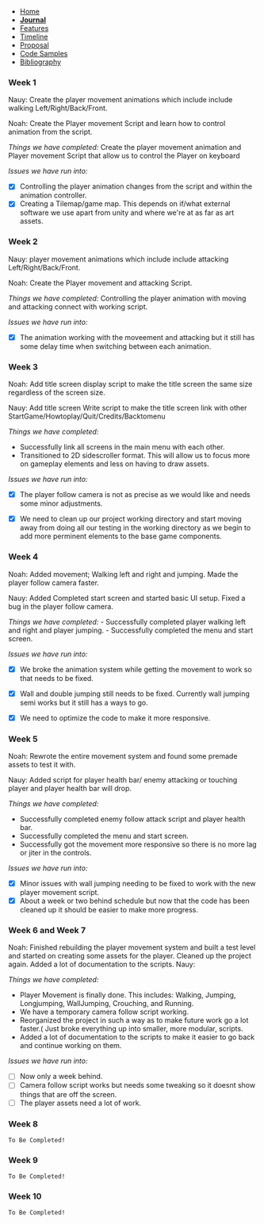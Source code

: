 - [Home](/README.md)
- [**Journal**](/journal.md)
- [Features](/features.md)
- [Timeline](/timeline.md)
- [Proposal](/proposal.md)
- [Code Samples](/codesamples.md)
- [Bibliography](/bibliography.md)


### Week 1
  Nauy: Create the player movement animations which include include walking Left/Right/Back/Front.

  Noah: Create the Player movement Script and learn how to control animation from the script. 
  
  *Things we have completed:*
  Create the player movement animation and Player movement Script that allow us to control the Player on keyboard
  
  *Issues we have run into:*
  - [x] Controlling the player animation changes from the script and within the animation controller. 
  - [x] Creating a Tilemap/game map. This depends on if/what external software we use apart from unity and where we're at as far as art assets.  

### Week 2
  Nauy: player movement animations which include include attacking Left/Right/Back/Front.

  Noah: Create the Player movement and attacking Script.
  
  *Things we have completed:*
  Controlling the player animation with moving and attacking connect with working script.
  
  *Issues we have run into:*
  - [x] The animation working with the moveement and attacking but it still has some delay time when switching between each animation.
  
### Week 3
   Noah: Add title screen	display script to make the title screen the same size regardless of the screen size.		
   
   Nauy: Add title screen	Write script to make the title screen link with other StartGame/Howtoplay/Quit/Credits/Backtomenu
   
   
   *Things we have completed:*
  - Successfully link all screens in the main menu with each other.
  - Transitioned to 2D sidescroller format. This will allow us to focus more on gameplay elements and less on having to draw assets.
  
  
  *Issues we have run into:*
  - [x] The player follow camera is not as precise as we would like and needs some minor adjustments.
  - [x] We need to clean up our project working directory and start moving away from doing all our testing in the working directory as we begin to add more perminent elements to the base game components.
  

### Week 4
  Noah: Added movement; Walking left and right and jumping. Made the player follow camera faster.
    
  Nauy: Added Completed start screen and started basic UI setup. Fixed a bug in the player follow camera.
    
  *Things we have completed:*
    - Successfully completed player walking left and right and player jumping.
    - Successfully completed the menu and start screen.
    
  *Issues we have run into:*
  - [x] We broke the animation system while getting the movement to work so that needs to be fixed.
  - [x] Wall and double jumping still needs to be fixed. Currently wall jumping semi works but it still has a ways to go.
  - [x] We need to optimize the code to make it more responsive.
    
    
    

### Week 5
  Noah: Rewrote the entire movement system and found some premade assets to test it with.
    
  Nauy: Added script for player health bar/ enemy attacking or touching player and player health bar will drop. 
  
  
  *Things we have completed:*
  
   - Successfully completed enemy follow attack script and player health bar. 
   - Successfully completed the menu and start screen.
   - Successfully got the movement more responsive so there is no more lag or jiter in the controls.    
  
  *Issues we have run into:*
  - [x] Minor issues with wall jumping needing to be fixed to work with the new player movement script.
  - [x] About a week or two behind schedule but now that the code has been cleaned up it should be easier to make more progress.
    
### Week 6 and Week 7
  Noah: Finished rebuilding the player movement system and built a test level and started on creating some assets for the player. Cleaned up the project again. Added a lot of documentation to the scripts.
  Nauy:
  
  *Things we have completed:*
  
   - Player Movement is finally done. This includes: Walking, Jumping, Longjumping, WallJumping, Crouching, and Running.
   - We have a temporary camera follow script working.
   - Reorganized the project in such a way as to make future work go a lot faster.( Just broke everything up into smaller, more modular, scripts.
   - Added a lot of documentation to the scripts to make it easier to go back and continue working on them.
    
   *Issues we have run into:*
   - [ ] Now only a week behind. 
   - [ ] Camera follow script works but needs some tweaking so it doesnt show things that are off the screen.
   - [ ] The player assets need a lot of work.

### Week 8
    To Be Completed!

### Week 9
    To Be Completed!

### Week 10
    To Be Completed!
